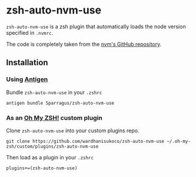 # zsh-auto-nvm-use

`zsh-auto-nvm-use` is a zsh plugin that automatically loads the node version specified in `.nvmrc`.

The code is completely taken from the [nvm's GitHub repository](https://github.com/creationix/nvm#zsh).

## Installation

### Using [Antigen](https://github.com/zsh-users/antigen)
Bundle `zsh-auto-nvm-use` in your `.zshrc`
```
antigen bundle Sparragus/zsh-auto-nvm-use
```

### As an [Oh My ZSH!](https://github.com/robbyrussell/oh-my-zsh) custom plugin
Clone `zsh-auto-nvm-use` into your custom plugins repo.

```
git clone https://github.com/wardhanisukoco/zsh-auto-nvm-use ~/.oh-my-zsh/custom/plugins/zsh-auto-nvm-use
```

Then load as a plugin in your `.zshrc`

```
plugins+=(zsh-auto-nvm-use)
```
